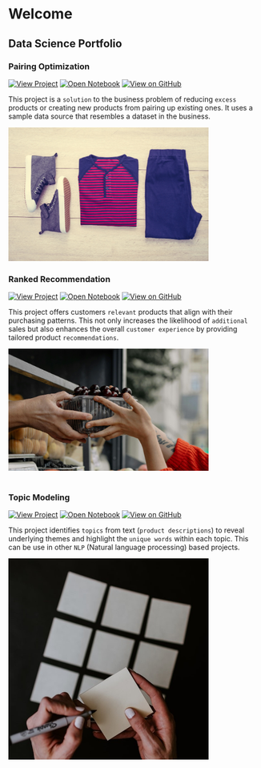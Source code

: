 # Welcome

## Data Science Portfolio

### Pairing Optimization
[![View Project](https://img.shields.io/badge/Material-View_Project-purple?logo=MaterialforMKDOCS)](https://cesarservin.com/pairing_optimization/index.html)
[![Open Notebook](https://img.shields.io/badge/Jupyter-Open_Notebook-blue?logo=Jupyter)](https://github.com/cesarservin/pairing_optimization/blob/main/notebooks/main.ipynb)
[![View on GitHub](https://img.shields.io/badge/GitHub-View_on_GitHub-blue?logo=GitHub)](https://github.com/cesarservin/pairing_optimization)

This project is a `solution` to the business problem of reducing `excess` products or creating new products from pairing up existing ones. It uses a sample data source that resembles a dataset in the business. 

<img src="assets\suggestion.jpg" alt="Pairs" width="400">

<br>

### Ranked Recommendation

[![View Project](https://img.shields.io/badge/Material-View_Project-purple?logo=MaterialforMKDOCS)](https://cesarservin.com/ranked_recommendation/index.html)
[![Open Notebook](https://img.shields.io/badge/Jupyter-Open_Notebook-blue?logo=Jupyter)](https://github.com/cesarservin/ranked_recommendation/blob/main/notebooks/ranked_recommendation_main.ipynb)
[![View on GitHub](https://img.shields.io/badge/GitHub-View_on_GitHub-blue?logo=GitHub)](https://github.com/cesarservin/ranked_recommendation)

This project offers customers `relevant` products that align with their purchasing patterns. This not only increases the likelihood of `additional` sales but also enhances the overall ``customer experience`` by providing tailored product `recommendations`.

<img src="assets\suggest_item.jpg" alt="Pairs" width="400">

<br>

<br>

### Topic Modeling

[![View Project](https://img.shields.io/badge/Material-View_Project-purple?logo=MaterialforMKDOCS)](https://cesarservin.com/topic_modeling/index.html)
[![Open Notebook](https://img.shields.io/badge/Jupyter-Open_Notebook-blue?logo=Jupyter)](https://github.com/cesarservin/topic_modeling/blob/main/notebooks/topic_modeling_main.ipynb)
[![View on GitHub](https://img.shields.io/badge/GitHub-View_on_GitHub-blue?logo=GitHub)](https://github.com/cesarservin/topic_modeling)

This project identifies `topics` from text (`product descriptions`) to reveal underlying themes and highlight the `unique words` within each topic. This can be use in other `NLP` (Natural language processing) based projects.


<img src="assets\topic_modeling_Logo.jpg" alt="Pairs" width="400">

<br>

<!-- <br>
<center><img src="assets/suggest_item.png" width="400" height="400"/></center>
<br> -->